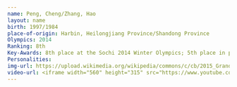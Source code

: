 ```yaml
---
name: Peng, Cheng/Zhang, Hao
layout: name
birth: 1997/1984
place-of-origin: Harbin, Heilongjiang Province/Shandong Province
Olympics: 2014
Ranking: 8th
Key-Awards: 8th place at the Sochi 2014 Winter Olympics; 5th place in pairs skating at the 2014 World Championships
Personalities: 
img-url: https://upload.wikimedia.org/wikipedia/commons/c/cb/2015_Grand_Prix_of_Figure_Skating_Final_Peng_Cheng_Zhang_Hao_IMG_7776.JPG
video-url: <iframe width="560" height="315" src="https://www.youtube.com/embed/0vaLYUmcsw0" title="YouTube video player" frameborder="0" allow="accelerometer; autoplay; clipboard-write; encrypted-media; gyroscope; picture-in-picture" allowfullscreen></iframe>
---
```

